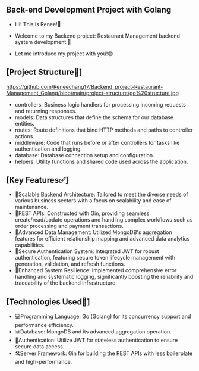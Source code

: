 ## Back-end Development Project with Golang
- Hi! This is Renee!🙋
- Welcome to my Backend project: Restaurant Management backend system development.🍴

- Let me introduce my project with you!😊
## [Project Structure📂] 
https://github.com/Reneechang17/Backend_project-Restaurant-Management_Golang/blob/main/project-structure/go%20structure.jpg
- controllers: Business logic handlers for processing incoming requests and returning responses.
- models: Data structures that define the schema for our database entities.
- routes: Route definitions that bind HTTP methods and paths to controller actions.
- middleware: Code that runs before or after controllers for tasks like authentication and logging.
- database: Database connection setup and configuration.
- helpers: Utility functions and shared code used across the application.

## [Key Features✅]
- 🌟Scalable Backend Architecture: 
Tailored to meet the diverse needs of various business sectors with a focus on scalability and ease of maintenance.
- 🌟REST APIs: 
Constructed with Gin, providing seamless create/read/update operations and handling complex workflows such as order processing and payment transactions.
- 🌟Advanced Data Management: 
Utilized MongoDB's aggregation features for efficient relationship mapping and advanced data analytics capabilities.
- 🌟Secure Authentication System: 
Integrated JWT for robust authentication, featuring secure token lifecycle management with generation, validation, and refresh functions.
- 🌟Enhanced System Resilience: 
Implemented comprehensive error handling and systematic logging, significantly boosting the reliability and traceability of the backend infrastructure.

## [Technologies Used🔧]
- 💻Programming Language: Go (Golang) for its concurrency support and performance efficiency.
- 📊Database: MongoDB and its advanced aggregation operation.
- 🔐Authentication: Utilize JWT for stateless authentication to ensure secure data access.
- 🛠️Server Framework: Gin for building the REST APIs with less boilerplate and high-performance.


